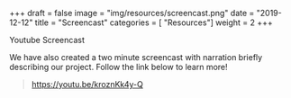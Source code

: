 +++
draft = false
image = "img/resources/screencast.png"
date = "2019-12-12"
title = "Screencast"
categories = [ "Resources"]
weight = 2
+++

Youtube Screencast

<!--more-->

We have also created a two minute screencast with narration briefly describing our project. Follow the link below to learn more!  

> https://youtu.be/kroznKk4y-Q




